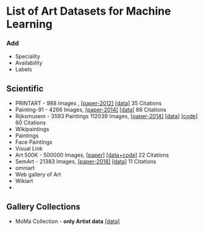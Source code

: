 # List of Art Datasets for Machine Learning

### Add

* Speciality
* Availability
* Labels

## Scientific

* PRINTART - 988 Images , [[paper-2012]](https://link.springer.com/content/pdf/10.1007%2F978-3-642-33765-9_11.pdf) [[data]](http://printart.isr.ist.utl.pt/database.html) 35 Citations
* Painting-91 - 4266 Images, [[paper-2014]](https://link.springer.com/article/10.1007/s00138-014-0621-6) [[data]](http://www.cat.uab.cat/~joost/painting91.html) 86 Citations
* Rijksmusem - 3593 Paintings 112039 Images, [[paper-2014]](https://dl.acm.org/doi/pdf/10.1145/2578726.2578791?download=true) [[data]](https://figshare.com/articles/Rijksmuseum_Challenge_2014/5660617) [[code]](https://github.com/tmensink/rijkschallenge) 60 Citations
* Wikipaintings
* Paintings
* Face Paintings
* Visual Link
* Art 500K - 500000 Images, [[paper]](https://dl.acm.org/doi/pdf/10.1145/3123266.3123405?download=true) [[data+code]](http://deepart2.ece.ust.hk/ART500K/art500k.html) 22 Citations
* SemArt - 21383 Images, [[paper-2018]](http://noagarciad.com/docs/VISART2018.pdf) [[data]](http://noagarciad.com/SemArt/) 11 Citations
* omniart
* Web gallery of Art
* Wikiart
*

## Gallery Collections

* MoMa Collection - **only Artist data** [[data]](https://github.com/MuseumofModernArt/collection)
